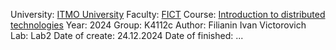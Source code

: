 University: [ITMO University](https://itmo.ru/ru/)
Faculty: [FICT](https://fict.itmo.ru)
Course: [Introduction to distributed technologies](https://github.com/itmo-ict-faculty/introduction-to-distributed-technologies)
Year: 2024
Group: K4112c
Author: Filianin Ivan Victorovich
Lab: Lab2
Date of create: 24.12.2024
Date of finished: ...
